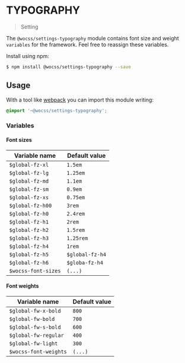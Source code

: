 # TYPOGRAPHY

> Setting

The `@wocss/settings-typography` module contains font size and weight `variables` for the framework. Feel free to reassign these variables.

Install using npm:

```sh
$ npm install @wocss/settings-typography --save
```

## Usage

With a tool like [webpack](https://webpack.github.io/) you can import this module writing:

```scss
@import '~@wocss/settings-typography';
```

### Variables

#### Font sizes

| Variable name | Default value |
|---------------|-------|
| `$global-fz-xl` | `1.5em` |
| `$global-fz-lg` | `1.25em` |
| `$global-fz-md` | `1.1em` |
| `$global-fz-sm` | `0.9em` |
| `$global-fz-xs` | `0.75em` |
| `$global-fz-h00` | `3rem` |
| `$global-fz-h0` | `2.4rem` |
| `$global-fz-h1` | `2rem` |
| `$global-fz-h2` | `1.5rem` |
| `$global-fz-h3` | `1.25rem` |
| `$global-fz-h4` | `1rem` |
| `$global-fz-h5` | `$global-fz-h4` |
| `$global-fz-h6` | `$globa-fz-h4` |
| `$wocss-font-sizes`  | `(...)` |

#### Font weights

| Variable name | Default value |
|---------------|-------|
| `$global-fw-x-bold` | `800` |
| `$global-fw-bold` | `700` |
| `$global-fw-s-bold` | `600` |
| `$global-fw-regular` | `400` |
| `$global-fw-light` | `300` |
| `$wocss-font-weights`  | `(...)` |

